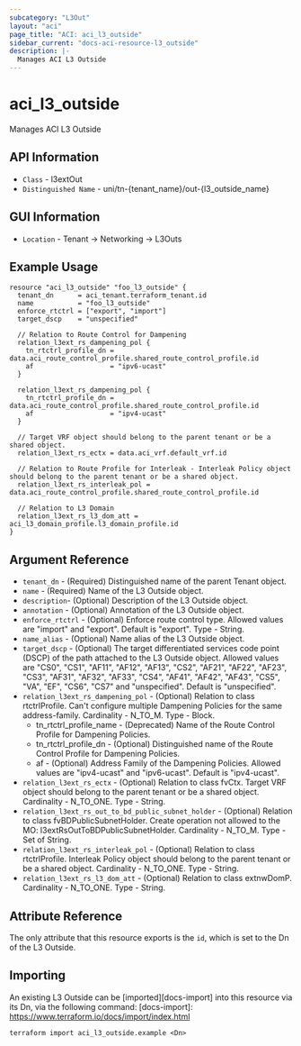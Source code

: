 ```yaml
---
subcategory: "L3Out"
layout: "aci"
page_title: "ACI: aci_l3_outside"
sidebar_current: "docs-aci-resource-l3_outside"
description: |-
  Manages ACI L3 Outside
---
```


# aci_l3_outside

Manages ACI L3 Outside

## API Information ##

* `Class` - l3extOut
* `Distinguished Name` - uni/tn-{tenant_name}/out-{l3_outside_name}

## GUI Information ##

* `Location` - Tenant -> Networking -> L3Outs

## Example Usage

```hcl
resource "aci_l3_outside" "foo_l3_outside" {
  tenant_dn      = aci_tenant.terraform_tenant.id
  name           = "foo_l3_outside"
  enforce_rtctrl = ["export", "import"]
  target_dscp    = "unspecified"

  // Relation to Route Control for Dampening
  relation_l3ext_rs_dampening_pol {
    tn_rtctrl_profile_dn = data.aci_route_control_profile.shared_route_control_profile.id
    af                   = "ipv6-ucast"
  }

  relation_l3ext_rs_dampening_pol {
    tn_rtctrl_profile_dn = data.aci_route_control_profile.shared_route_control_profile.id
    af                   = "ipv4-ucast"
  }

  // Target VRF object should belong to the parent tenant or be a shared object.
  relation_l3ext_rs_ectx = data.aci_vrf.default_vrf.id

  // Relation to Route Profile for Interleak - Interleak Policy object should belong to the parent tenant or be a shared object.
  relation_l3ext_rs_interleak_pol = data.aci_route_control_profile.shared_route_control_profile.id

  // Relation to L3 Domain
  relation_l3ext_rs_l3_dom_att = aci_l3_domain_profile.l3_domain_profile.id
}
```

## Argument Reference

* `tenant_dn` - (Required) Distinguished name of the parent Tenant object.
* `name` - (Required) Name of the L3 Outside object.
* `description`- (Optional) Description of the L3 Outside object.
* `annotation` - (Optional) Annotation of the L3 Outside object.
* `enforce_rtctrl` - (Optional) Enforce route control type. Allowed values are "import" and "export". Default is "export". Type - String.
* `name_alias` - (Optional) Name alias of the L3 Outside object.
* `target_dscp` - (Optional) The target differentiated services code point (DSCP) of the path attached to the L3 Outside object. Allowed values are "CS0", "CS1", "AF11", "AF12", "AF13", "CS2", "AF21", "AF22", "AF23", "CS3", "AF31", "AF32", "AF33", "CS4", "AF41", "AF42", "AF43", "CS5", "VA", "EF", "CS6", "CS7" and "unspecified". Default is "unspecified".
* `relation_l3ext_rs_dampening_pol` - (Optional) Relation to class rtctrlProfile. Can't configure multiple Dampening Policies for the same address-family. Cardinality - N_TO_M. Type - Block.
  * tn_rtctrl_profile_name - (Deprecated) Name of the Route Control Profile for Dampening Policies.
  * tn_rtctrl_profile_dn - (Optional) Distinguished name of the Route Control Profile for Dampening Policies.
  * af - (Optional) Address Family of the Dampening Policies. Allowed values are "ipv4-ucast" and "ipv6-ucast". Default is "ipv4-ucast".
* `relation_l3ext_rs_ectx` - (Optional) Relation to class fvCtx. Target VRF object should belong to the parent tenant or be a shared object. Cardinality - N_TO_ONE. Type - String.
* `relation_l3ext_rs_out_to_bd_public_subnet_holder` - (Optional) Relation to class fvBDPublicSubnetHolder. Create operation not allowed to the MO: l3extRsOutToBDPublicSubnetHolder. Cardinality - N_TO_M. Type - Set of String.
* `relation_l3ext_rs_interleak_pol` - (Optional) Relation to class rtctrlProfile. Interleak Policy object should belong to the parent tenant or be a shared object. Cardinality - N_TO_ONE. Type - String.
* `relation_l3ext_rs_l3_dom_att` - (Optional) Relation to class extnwDomP. Cardinality - N_TO_ONE. Type - String.

## Attribute Reference

The only attribute that this resource exports is the `id`, which is set to the
Dn of the L3 Outside.

## Importing

An existing L3 Outside can be [imported][docs-import] into this resource via its Dn, via the following command:
[docs-import]: https://www.terraform.io/docs/import/index.html

```
terraform import aci_l3_outside.example <Dn>
```
